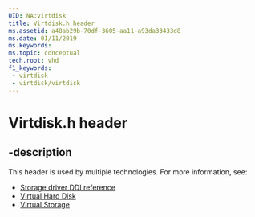 ```yaml
---
UID: NA:virtdisk
title: Virtdisk.h header
ms.assetid: a48ab29b-70df-3605-aa11-a93da33433d8
ms.date: 01/11/2019
ms.keywords: 
ms.topic: conceptual
tech.root: vhd
f1_keywords:
 - virtdisk
 - virtdisk/virtdisk
---
```


# Virtdisk.h header


## -description

This header is used by multiple technologies. For more information, see:

- [Storage driver DDI reference](../_storage/index.md)
- [Virtual Hard Disk](../_vhd/index.md)
- [Virtual Storage](../_vstor/index.md)

